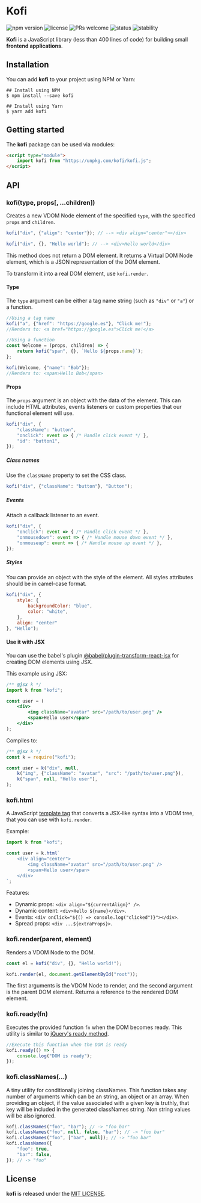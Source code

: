 # Kofi

![npm version](https://badgen.net/npm/v/kofi?labelColor=1d2734&color=21bf81)
![license](https://badgen.net/github/license/jmjuanes/kofi?labelColor=1d2734&color=21bf81)
![PRs welcome](https://badgen.net/badge/PRs/welcome/kofi?labelColor=1d2734&color=21bf81)
![status](https://badgen.net/badge/status/on_development?labelColor=1d2734&color=orange)
![stability](https://badgen.net/badge/stability/experimental?labelColor=1d2734&color=orange)

**Kofi** is a JavaScript library (less than 400 lines of code) for building small **frontend applications**. 


## Installation

You can add **kofi** to your project using NPM or Yarn:

```
## Install using NPM
$ npm install --save kofi

## Install using Yarn
$ yarn add kofi
```

## Getting started

The **kofi** package can be used via modules:

```html
<script type="module">
    import kofi from "https://unpkg.com/kofi/kofi.js";
</script>
```

## API

### kofi(type, props[, ...children])

Creates a new VDOM Node element of the specified `type`, with the specified `props` and `children`.

```javascript
kofi("div", {"align": "center"}); // --> <div align="center"></div>

kofi("div", {}, "Hello world"); // --> <div>Hello world</div>
```

This method does not return a DOM element. It returns a Virtual DOM Node element, which is a JSON representation of the DOM element. 

To transform it into a real DOM element, use `kofi.render`.

#### Type

The `type` argument can be either a tag name string (such as `"div"` or `"a"`) or a function.

```javascript
//Using a tag name
kofi("a", {"href": "https://google.es"}, "Click me!"); 
//Renders to: <a href="https://google.es">Click me!</a>

//Using a function
const Welcome = (props, children) => {
    return kofi("span", {}, `Hello ${props.name}`);
};

kofi(Welcome, {"name": "Bob"}); 
//Renders to: <span>Hello Bob</span>
```

#### Props

The `props` argument is an object with the data of the element. This can include HTML attributes, events listeners or custom properties that our functional element will use.

```javascript
kofi("div", {
    "className": "button",
    "onclick": event => { /* Handle click event */ },
    "id": "button1",
});
```

##### Class names

Use the `className` property to set the CSS class.

```javascript
kofi("div", {"className": "button"}, "Button");
```

##### Events

Attach a callback listener to an event.

```javascript
kofi("div", {
    "onclick": event => { /* Handle click event */ },
    "onmousedown": event => { /* Handle mouse down event */ },
    "onmouseup": event => { /* Handle mouse up event */ },
});
```

##### Styles

You can provide an object with the style of the element. All styles attributes should be in camel-case format.

```javascript
kofi("div", {
    style: {
        backgroundColor: "blue",
        color: "white",
    },
    align: "center"
}, "Hello");
```

#### Use it with JSX

You can use the babel's plugin [@babel/plugin-transform-react-jsx](https://babeljs.io/docs/en/babel-plugin-transform-react-jsx) for creating DOM elements using JSX. 

This example using JSX: 

```jsx
/** @jsx k */
import k from "kofi";

const user = (
    <div>
        <img className="avatar" src="/path/to/user.png" />
        <span>Hello user</span>
    </div>
);
```

Compiles to:

```javascript
/** @jsx k */
const k = require("kofi");

const user = k("div", null, 
    k("img", {"className": "avatar", "src": "/path/to/user.png"}),
    k("span", null, "Hello user"),
);
```

### kofi.html

A JavaScript [template tag](https://developer.mozilla.org/en-US/docs/Web/JavaScript/Reference/Template_literals#tagged_templates) that converts a JSX-like syntax into a VDOM tree, that you can use with `kofi.render`.

Example:

```javascript
import k from "kofi";

const user = k.html`
    <div align="center">
        <img className="avatar" src="/path/to/user.png" />
        <span>Hello user</span>
    </div>
`;
```

Features:
- Dynamic props: `<div align="${currentAlign}" />`.
- Dynamic content: `<div>Hello ${name}</div>`.
- Events: `<div onClick="${() => console.log("clicked")}"></div>`.
- Spread props: `<div ...${extraProps}>`.

### kofi.render(parent, element)

Renders a VDOM Node to the DOM.

```javascript
const el = kofi("div", {}, "Hello world!");

kofi.render(el, document.getElementById("root"));
```

The first arguments is the VDOM Node to render, and the second argument is the parent DOM element. Returns a reference to the rendered DOM element.

### kofi.ready(fn)

Executes the provided function `fn` when the DOM becomes ready. This utility is similar to [jQuery's ready method](https://api.jquery.com/ready/).

```javascript 
//Execute this function when the DOM is ready
kofi.ready(() => {
    console.log("DOM is ready");
});
```

### kofi.classNames(...)

A tiny utility for conditionally joining classNames. This function takes any number of arguments which can be an string, an object or an array. When providing an object, if the value associated with a given key is truthly, that key will be included in the generated classNames string. Non string values will be also ignored.

```javascript
kofi.classNames("foo", "bar"); // -> "foo bar"
kofi.classNames("foo", null, false, "bar"); // -> "foo bar"
kofi.classNames("foo", ["bar", null]); // -> "foo bar"
kofi.classNames({
    "foo": true,
    "bar": false,
}); // -> "foo"
```

## License

**kofi** is released under the [MIT LICENSE](./LICENSE).
